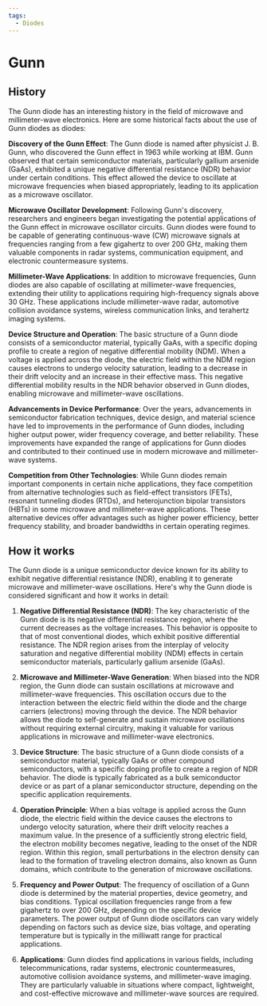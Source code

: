 ```yaml
---
tags:
  - Diodes
---
```


<head>
    <meta name="google-adsense-account" content="ca-pub-9364684337389377">
    <meta charset="UTF-8">
    <meta name="viewport" content="width=device-width, initial-scale=1.0">
    <meta name="description" content="Welcome to ac-electricity! Here you will learn more about electricity, the different components used to make an electrical circuit as well as their features and use cases.">
    <meta name="keywords" content="alexis carbillet, carbillet, electricity, capacitors, conductors, diodes, electronic, energy source, hardware, home appliances, inductors, insulators, resistors, semi-conductors">
    <meta name="author" content="Alexis Carbillet ">
</head>

# Gunn

## History

The Gunn diode has an interesting history in the field of microwave and millimeter-wave electronics. Here are some historical facts about the use of Gunn diodes as diodes:

**Discovery of the Gunn Effect**: The Gunn diode is named after physicist J. B. Gunn, who discovered the Gunn effect in 1963 while working at IBM. Gunn observed that certain semiconductor materials, particularly gallium arsenide (GaAs), exhibited a unique negative differential resistance (NDR) behavior under certain conditions. This effect allowed the device to oscillate at microwave frequencies when biased appropriately, leading to its application as a microwave oscillator.

**Microwave Oscillator Development**: Following Gunn's discovery, researchers and engineers began investigating the potential applications of the Gunn effect in microwave oscillator circuits. Gunn diodes were found to be capable of generating continuous-wave (CW) microwave signals at frequencies ranging from a few gigahertz to over 200 GHz, making them valuable components in radar systems, communication equipment, and electronic countermeasure systems.

**Millimeter-Wave Applications**: In addition to microwave frequencies, Gunn diodes are also capable of oscillating at millimeter-wave frequencies, extending their utility to applications requiring high-frequency signals above 30 GHz. These applications include millimeter-wave radar, automotive collision avoidance systems, wireless communication links, and terahertz imaging systems.

**Device Structure and Operation**: The basic structure of a Gunn diode consists of a semiconductor material, typically GaAs, with a specific doping profile to create a region of negative differential mobility (NDM). When a voltage is applied across the diode, the electric field within the NDM region causes electrons to undergo velocity saturation, leading to a decrease in their drift velocity and an increase in their effective mass. This negative differential mobility results in the NDR behavior observed in Gunn diodes, enabling microwave and millimeter-wave oscillations.

**Advancements in Device Performance**: Over the years, advancements in semiconductor fabrication techniques, device design, and material science have led to improvements in the performance of Gunn diodes, including higher output power, wider frequency coverage, and better reliability. These improvements have expanded the range of applications for Gunn diodes and contributed to their continued use in modern microwave and millimeter-wave systems.

**Competition from Other Technologies**: While Gunn diodes remain important components in certain niche applications, they face competition from alternative technologies such as field-effect transistors (FETs), resonant tunneling diodes (RTDs), and heterojunction bipolar transistors (HBTs) in some microwave and millimeter-wave applications. These alternative devices offer advantages such as higher power efficiency, better frequency stability, and broader bandwidths in certain operating regimes.

## How it works

The Gunn diode is a unique semiconductor device known for its ability to exhibit negative differential resistance (NDR), enabling it to generate microwave and millimeter-wave oscillations. Here's why the Gunn diode is considered significant and how it works in detail:

1. **Negative Differential Resistance (NDR)**: The key characteristic of the Gunn diode is its negative differential resistance region, where the current decreases as the voltage increases. This behavior is opposite to that of most conventional diodes, which exhibit positive differential resistance. The NDR region arises from the interplay of velocity saturation and negative differential mobility (NDM) effects in certain semiconductor materials, particularly gallium arsenide (GaAs).

2. **Microwave and Millimeter-Wave Generation**: When biased into the NDR region, the Gunn diode can sustain oscillations at microwave and millimeter-wave frequencies. This oscillation occurs due to the interaction between the electric field within the diode and the charge carriers (electrons) moving through the device. The NDR behavior allows the diode to self-generate and sustain microwave oscillations without requiring external circuitry, making it valuable for various applications in microwave and millimeter-wave electronics.

3. **Device Structure**: The basic structure of a Gunn diode consists of a semiconductor material, typically GaAs or other compound semiconductors, with a specific doping profile to create a region of NDR behavior. The diode is typically fabricated as a bulk semiconductor device or as part of a planar semiconductor structure, depending on the specific application requirements.

4. **Operation Principle**: When a bias voltage is applied across the Gunn diode, the electric field within the device causes the electrons to undergo velocity saturation, where their drift velocity reaches a maximum value. In the presence of a sufficiently strong electric field, the electron mobility becomes negative, leading to the onset of the NDR region. Within this region, small perturbations in the electron density can lead to the formation of traveling electron domains, also known as Gunn domains, which contribute to the generation of microwave oscillations.

5. **Frequency and Power Output**: The frequency of oscillation of a Gunn diode is determined by the material properties, device geometry, and bias conditions. Typical oscillation frequencies range from a few gigahertz to over 200 GHz, depending on the specific device parameters. The power output of Gunn diode oscillators can vary widely depending on factors such as device size, bias voltage, and operating temperature but is typically in the milliwatt range for practical applications.

6. **Applications**: Gunn diodes find applications in various fields, including telecommunications, radar systems, electronic countermeasures, automotive collision avoidance systems, and millimeter-wave imaging. They are particularly valuable in situations where compact, lightweight, and cost-effective microwave and millimeter-wave sources are required.
